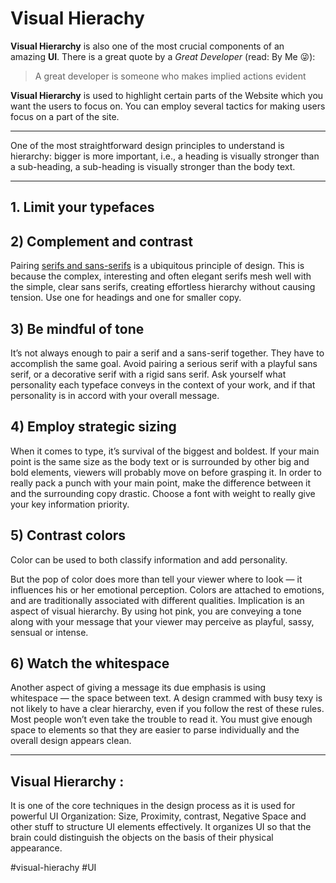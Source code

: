 # Visual Hierachy
**Visual Hierarchy** is also one of the most crucial components of an amazing **UI**. There is a great quote by a _Great Developer_ (read: By Me 😜):

> A great developer is someone who makes implied actions evident

**Visual Hierarchy** is used to highlight certain parts of the Website which you want the users to focus on. You can employ several tactics for making users focus on a part of the site.
***
One of the most straightforward design principles to understand is hierarchy: bigger is more important, i.e., a heading is visually stronger than a sub-heading, a sub-heading is visually stronger than the body text.
***
## 1. Limit your typefaces

## 2) Complement and contrast

Pairing [serifs and sans-serifs](http://www.signazon.com/serif-vs-sans-serif-typefaces) is a ubiquitous principle of design. This is because the complex, interesting and often elegant serifs mesh well with the simple, clear sans serifs, creating effortless hierarchy without causing tension. Use one for headings and one for smaller copy.

## 3) Be mindful of tone

It’s not always enough to pair a serif and a sans-serif together. They have to accomplish the same goal. Avoid pairing a serious serif with a playful sans serif, or a decorative serif with a rigid sans serif. Ask yourself what personality each typeface conveys in the context of your work, and if that personality is in accord with your overall message.

## 4) Employ strategic sizing

When it comes to type, it’s survival of the biggest and boldest. If your main point is the same size as the body text or is surrounded by other big and bold elements, viewers will probably move on before grasping it. In order to really pack a punch with your main point, make the difference between it and the surrounding copy drastic. Choose a font with weight to really give your key information priority.


## 5) Contrast colors

Color can be used to both classify information and add personality.

But the pop of color does more than tell your viewer where to look — it influences his or her emotional perception. Colors are attached to emotions, and are traditionally associated with different qualities. Implication is an aspect of visual hierarchy. By using hot pink, you are conveying a tone along with your message that your viewer may perceive as playful, sassy, sensual or intense.
## 6) Watch the whitespace

Another aspect of giving a message its due emphasis is using whitespace — the space between text. A design crammed with busy texy is not likely to have a clear hierarchy, even if you follow the rest of these rules. Most people won’t even take the trouble to read it. You must give enough space to elements so that they are easier to parse individually and the overall design appears clean.
***
## Visual Hierarchy :

It is one of the core techniques in the design process as it is used for powerful UI Organization: Size, Proximity, contrast, Negative Space and other stuff to structure UI elements effectively. It organizes UI so that the brain could distinguish the objects on the basis of their physical appearance.

#visual-hierachy
#UI 